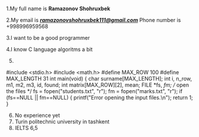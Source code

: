 1.My full name is **Ramazonov Shohruxbek**

2.My email is ***ramazonovshohruxbek111@gmail.com***  Phone number is +998996959568

3.I want to be a good programmer

4.I know C language algoritms a bit

5.
 #include <stdio.h>
#include <math.h>
#define MAX_ROW     100
#define MAX_LENGTH   31
int main(void)
{
  char surname[MAX_LENGTH];
  int i, n_row, m1, m2, m3, id, found;
  int matrix[MAX_ROW][2], mean;
  FILE *fs, *fm;
  /* open the files */
  fs = fopen("students.txt", "r");
  fm = fopen("marks.txt", "r");
  if (fs==NULL || fm==NULL) {
    printf("Error opening the input files.\n");
    return 1;
  }
 
6. No experience yet
7. Turin politechnic university in tashkent
8. IELTS 6,5

